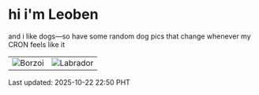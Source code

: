 # hi i'm Leoben

and i like dogs—so have some random dog pics that change whenever my CRON feels like it

|  |  |
|--------|----------|
| ![Borzoi](https://random-dog-vercel.vercel.app/api/random-borzoi?v=1761144626) | ![Labrador](https://random-dog-vercel.vercel.app/api/random-labrador?v=1761144626) |

Last updated: 2025-10-22 22:50 PHT
